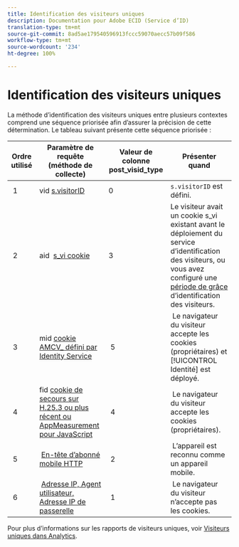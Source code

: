 ```yaml
---
title: Identification des visiteurs uniques
description: Documentation pour Adobe ECID (Service d’ID)
translation-type: tm+mt
source-git-commit: 8ad5ae179540596913fccc59070aecc57b09f586
workflow-type: tm+mt
source-wordcount: '234'
ht-degree: 100%

---
```



# Identification des visiteurs uniques

La méthode d’identification des visiteurs uniques entre plusieurs contextes comprend une séquence priorisée afin d’assurer la précision de cette détermination. Le tableau suivant présente cette séquence priorisée :

| Ordre utilisé | Paramètre de requête (méthode de collecte) | Valeur de colonne post_visid_type | Présenter quand |
|---|---|---|---|
|  1  | vid [s.visitorID](https://docs.adobe.com/content/help/fr-FR/analytics/components/metrics/unique-visitors.translate.html)  | 0  | `s.visitorID` est défini. |
|  2  | aid  [s_vi cookie](https://docs.adobe.com/content/help/en/analytics/technotes/visitor-identification.html)  | 3  | Le visiteur avait un cookie s_vi existant avant le déploiement du service d’identification des visiteurs, ou vous avez configuré une [période de grâce](https://docs.adobe.com/content/help/fr-FR/id-service/using/reference/analytics-reference/grace-period.html) d’identification des visiteurs.  |
|  3  | mid [cookie AMCV_ défini par Identity Service](https://docs.adobe.com/content/help/fr-FR/id-service/using/home.html)  |  5  |  Le navigateur du visiteur accepte les cookies (propriétaires) et [!UICONTROL Identité] est déployé.  |
|  4  | fid [cookie de secours sur H.25.3 ou plus récent ou AppMeasurement pour JavaScript](https://docs.adobe.com/content/help/en/analytics/technotes/visitor-identification.html)  |  4  |  Le navigateur du visiteur accepte les cookies (propriétaires).  |
|  5  |  [En-tête d’abonné mobile HTTP](https://docs.adobe.com/content/help/en/analytics/technotes/visitor-identification.html)  |  2  |  L’appareil est reconnu comme un appareil mobile.  |
|  6  |  [Adresse IP, Agent utilisateur, Adresse IP de passerelle](https://docs.adobe.com/content/help/en/analytics/technotes/visitor-identification.html)  |  1  |  Le navigateur du visiteur n’accepte pas les cookies. |

Pour plus d’informations sur les rapports de visiteurs uniques, voir [Visiteurs uniques dans Analytics](https://docs.adobe.com/content/help/fr-FR/analytics/components/metrics/unique-visitors.translate.html).
